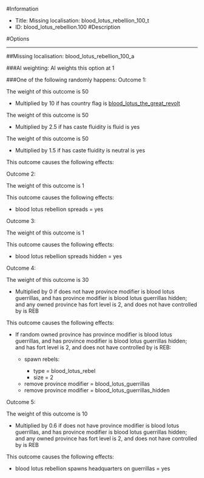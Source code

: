 #Information
 - Title: Missing localisation: blood_lotus_rebellion_100_t
 - ID: blood_lotus_rebellion.100
#Description

#Options

___
##Missing localisation: blood_lotus_rebellion_100_a

###AI weighting:
AI weights this option at 1


###One of the following randomly happens:
Outcome 1:

The weight of this outcome is 50
 - Multiplied by 10 if has country flag is [blood_lotus_the_great_revolt](../flags/blood_lotus_the_great_revolt.md)

The weight of this outcome is 50
 - Multiplied by 2.5 if has caste fluidity is fluid is yes

The weight of this outcome is 50
 - Multiplied by 1.5 if has caste fluidity is neutral is yes

This outcome causes the following effects:<ul></ul>
Outcome 2:

The weight of this outcome is 1

This outcome causes the following effects:<ul><li>blood lotus rebellion spreads = yes</li></ul>
Outcome 3:

The weight of this outcome is 1

This outcome causes the following effects:<ul><li>blood lotus rebellion spreads hidden = yes</li></ul>
Outcome 4:

The weight of this outcome is 30  
 - Multiplied by 0 if does not have province modifier is blood lotus guerrillas, and has province modifier is blood lotus guerrillas hidden; and any owned province has fort level is 2, and does not have controlled by is REB

This outcome causes the following effects:<ul><li>If random owned province has province modifier is blood lotus guerrillas, and has province modifier is blood lotus guerrillas hidden; and  has fort level is 2, and does not have controlled by is REB:</li><ul><li>spawn rebels:</li><ul><li>type = blood_lotus_rebel</li><li>size = 2</li></ul><li>remove province modifier = blood_lotus_guerrillas</li><li>remove province modifier = blood_lotus_guerrillas_hidden</li></ul></ul>
Outcome 5:

The weight of this outcome is 10
 - Multiplied by 0.6 if does not have province modifier is blood lotus guerrillas, and has province modifier is blood lotus guerrillas hidden; and any owned province has fort level is 2, and does not have controlled by is REB

This outcome causes the following effects:<ul><li>blood lotus rebellion spawns headquarters on guerrillas = yes</li></ul>
